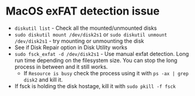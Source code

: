 # MacOS exFAT detection issue

- `diskutil list` - Check all the mounted/unmounted disks
- `sudo diskutil mount /dev/disk2s1` or  `sudo diskutil unmount /dev/disk2s1` - try mounting or unmounting the disk
- See if Disk Repair option in Disk Utility works
- `sudo fsck_exfat -d /dev/disk2s1` - Use manual exfat detection. Long run time depending on the filesystem size. You can stop the long process in between and it still works.
   - If `Resource is busy` check the process using it with `ps -ax | grep disk2` and kill it.
- If fsck is holding the disk hostage, kill it with `sudo pkill -f fsck`
